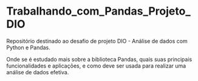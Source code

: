 # Trabalhando_com_Pandas_Projeto_DIO
Repositório destinado ao desafio de projeto DIO - Análise de dados com Python e Pandas.

Onde se é estudado mais sobre a biblioteca Pandas, quais suas principais funcionalidades e aplicações, e como deve ser usada para realizar uma análise de dados efetiva.
